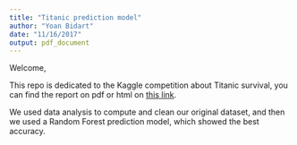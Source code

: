 ```yaml
---
title: "Titanic prediction model"
author: "Yoan Bidart"
date: "11/16/2017"
output: pdf_document
---
```



Welcome, 

This repo is dedicated to the Kaggle competition about Titanic survival, you can find the report on pdf or html on [this link](http://htmlpreview.github.io/?https://github.com/yobid/titanic_kaggle/blob/gh-branch/model.html).

We used data analysis to compute and clean our original dataset, and then we used a Random Forest prediction model, which showed the best accuracy.